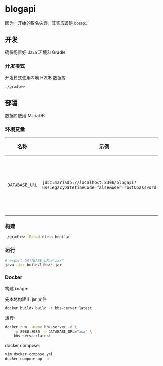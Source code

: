 # blogapi

因为一开始的取名失误，其实应该是 `bbsapi`

## 开发

确保配置好 Java 环境和 Gradle

### 开发模式

开发模式使用本地 H2DB 数据库

```bash
./gradlew
```

## 部署

数据库使用 MariaDB

### 环境变量

| 名称           | 示例                                                                                       | 作用             |
| -------------- | ------------------------------------------------------------------------------------------ | ---------------- |
| `DATABASE_URL` | `jdbc:mariadb://localhost:3306/blogapi?useLegacyDatetimeCode=false&user=root&password=xxx` | 数据库连接字符串 |

### 构建

```bash
./gradlew -Pprod clean bootJar
```

### 运行

```bash
# export DATABASE_URL="xxx"
java -jar build/libs/*.jar
```

### Docker

构建 image:

先本地构建出 jar 文件

```bash
docker buildx build -t bbs-server:latest .
```

运行:

```bash
docker run --name bbs-server -d \
    -p 8080:8080 -e DATABASE_URL="xxx" \
    bbs-server:latest
```

docker compose:

```bash
vim docker-compose.yml
docker compose up -d
```
